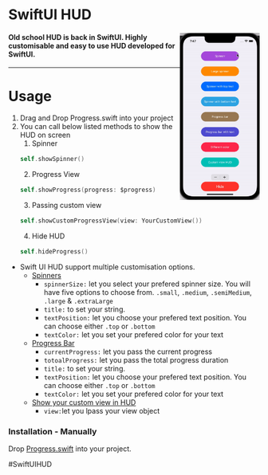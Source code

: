 <p><h1 align="left">SwiftUI HUD</h1></p>
<div><p><img align="right" src="https://github.com/deepakpillai/SwiftUI-HUD/blob/main/SwiftUI%20HUD.gif?raw=true" width="160" />
</p>
<p><h4>Old school HUD is back in SwiftUI. Highly customisable and easy to use HUD developed for SwiftUI.</h4></p>

___

# Usage

1. Drag and Drop Progress.swift into your project
2. You can call below listed methods to show the HUD on screen
    1. Spinner 
    ```swift
    self.showSpinner()
    ```
    2. Progress View
    ```swift
    self.showProgress(progress: $progress)
    ```
    3. Passing custom view 
    ```swift
    self.showCustomProgressView(view: YourCustomView())
    ```
    4. Hide HUD
    ```swift
    self.hideProgress()
    ```
    
* Swift UI HUD support multiple customisation options. 
    * <u>Spinners</u>
        * `spinnerSize:` let you select your prefered spinner size. You will have five options to choose from. `.small`, `.medium`, `.semiMedium`, `.large` & `.extraLarge`
        * `title:` to set your string. 
        * `textPosition:` let you choose your prefered text position. You can choose either `.top` or `.bottom`
        * `textColor:` let you set your prefered color for your text
    * <u>Progress Bar</u>
        * `currentProgress:` let you pass the current progress
        * `totoalProgress:` let you pass the total progress duration 
        * `title:` to set your string. 
        * `textPosition:` let you choose your prefered text position. You can choose either `.top` or `.bottom`
        * `textColor:` let you set your prefered color for your text
    * <u>Show your custom view in HUD</u>
        * `view:`let you lpass your view object 
    
    
    

### Installation - Manually

Drop [Progress.swift](https://github.com/deepakpillai/SwiftUI-HUD/blob/main/Example/SwiftUI%20HUD/SwiftUI%20HUD/Progress.swift) into your project.

#SwiftUIHUD
<br>
<br>
<br>

